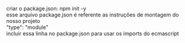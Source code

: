 criar o package.json: npm init -y <br>
esse arquivo package.json é referente as instruções de montagem do nosso projeto <br>
"type": "module" <br>
incluir essa linha no package.json para usar os imports do ecmascript
